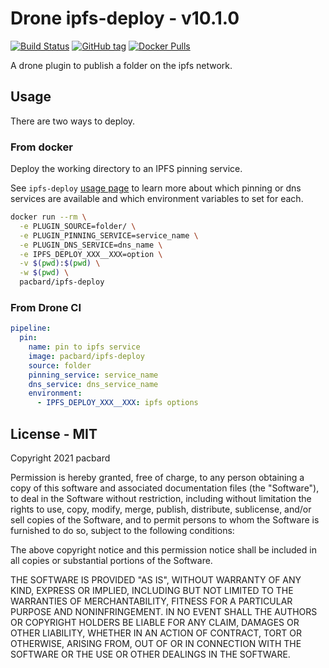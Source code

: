 # Drone ipfs-deploy - v10.1.0

[![Build Status](https://img.shields.io/drone/build/pacbard/drone-ipfs-deploy?logo=drone&server=https%3A%2F%2Fdrone.pacbard.duckdns.org)](https://drone.pacbard.duckdns.org/pacbard/drone-ipfs-deploy/)
[![GitHub tag](https://img.shields.io/github/v/tag/pacbard/drone-ipfs-deploy?logo=github)](https://github.com/pacbard/drone-ipfs-deploy/tags)
[![Docker Pulls](https://img.shields.io/docker/pulls/pacbard/ipfs-deploy?logo=docker)](https://hub.docker.com/repository/docker/pacbard/ipfs-deploy)

A drone plugin to publish a folder on the ipfs network.

## Usage

There are two ways to deploy.

### From docker

Deploy the working directory to an IPFS pinning service.

See `ipfs-deploy` [usage page](https://github.com/ipfs-shipyard/ipfs-deploy/blob/master/md/usage.md) to learn more about 
which pinning or dns services are available and which environment variables to set for each.

```bash
docker run --rm \
  -e PLUGIN_SOURCE=folder/ \
  -e PLUGIN_PINNING_SERVICE=service_name \
  -e PLUGIN_DNS_SERVICE=dns_name \
  -e IPFS_DEPLOY_XXX__XXX=option \
  -v $(pwd):$(pwd) \
  -w $(pwd) \
  pacbard/ipfs-deploy
```

### From Drone CI

```yaml
pipeline:
  pin:
    name: pin to ipfs service
    image: pacbard/ipfs-deploy
    source: folder
    pinning_service: service_name
    dns_service: dns_service_name
    environment:
      - IPFS_DEPLOY_XXX__XXX: ipfs options
```

## License - MIT

Copyright 2021 pacbard

Permission is hereby granted, free of charge, to any person obtaining a copy of this software and associated documentation files (the "Software"), to deal in the Software without restriction, including without limitation the rights to use, copy, modify, merge, publish, distribute, sublicense, and/or sell copies of the Software, and to permit persons to whom the Software is furnished to do so, subject to the following conditions:

The above copyright notice and this permission notice shall be included in all copies or substantial portions of the Software.

THE SOFTWARE IS PROVIDED "AS IS", WITHOUT WARRANTY OF ANY KIND, EXPRESS OR IMPLIED, INCLUDING BUT NOT LIMITED TO THE WARRANTIES OF MERCHANTABILITY, FITNESS FOR A PARTICULAR PURPOSE AND NONINFRINGEMENT. IN NO EVENT SHALL THE AUTHORS OR COPYRIGHT HOLDERS BE LIABLE FOR ANY CLAIM, DAMAGES OR OTHER LIABILITY, WHETHER IN AN ACTION OF CONTRACT, TORT OR OTHERWISE, ARISING FROM, OUT OF OR IN CONNECTION WITH THE SOFTWARE OR THE USE OR OTHER DEALINGS IN THE SOFTWARE.
